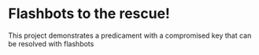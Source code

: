 # Flashbots to the rescue!

This project demonstrates a predicament with a compromised key that can be resolved with flashbots